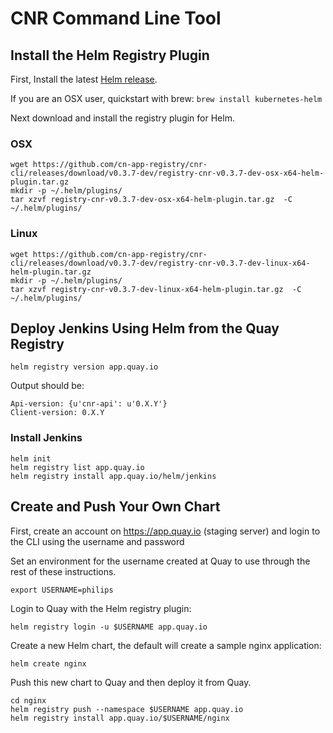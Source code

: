 # CNR Command Line Tool

## Install the Helm Registry Plugin

First, Install the latest [Helm release](https://github.com/kubernetes/helm#install).

If you are an OSX user, quickstart with brew: `brew install kubernetes-helm`

Next download and install the registry plugin for Helm.

### OSX

```
wget https://github.com/cn-app-registry/cnr-cli/releases/download/v0.3.7-dev/registry-cnr-v0.3.7-dev-osx-x64-helm-plugin.tar.gz
mkdir -p ~/.helm/plugins/
tar xzvf registry-cnr-v0.3.7-dev-osx-x64-helm-plugin.tar.gz  -C ~/.helm/plugins/
```

### Linux

```
wget https://github.com/cn-app-registry/cnr-cli/releases/download/v0.3.7-dev/registry-cnr-v0.3.7-dev-linux-x64-helm-plugin.tar.gz
mkdir -p ~/.helm/plugins/
tar xzvf registry-cnr-v0.3.7-dev-linux-x64-helm-plugin.tar.gz  -C ~/.helm/plugins/
```

## Deploy Jenkins Using Helm from the Quay Registry


```
helm registry version app.quay.io
```

Output should be:
```
Api-version: {u'cnr-api': u'0.X.Y'}
Client-version: 0.X.Y
```

### Install Jenkins

```
helm init
helm registry list app.quay.io
helm registry install app.quay.io/helm/jenkins
```

## Create and Push Your Own Chart

First, create an account on https://app.quay.io (staging server) and login to the CLI using the username and password

Set an environment for the username created at Quay to use through the rest of these instructions.

```
export USERNAME=philips
```

Login to Quay with the Helm registry plugin:

```
helm registry login -u $USERNAME app.quay.io
```

Create a new Helm chart, the default will create a sample nginx application:

```
helm create nginx
```

Push this new chart to Quay and then deploy it from Quay.

```
cd nginx
helm registry push --namespace $USERNAME app.quay.io
helm registry install app.quay.io/$USERNAME/nginx
```

